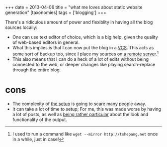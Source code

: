 +++
date = 2013-04-06
title = "what me loves about static website generation"
[taxonomies]
tags = ['blogging']
+++

There's a ridiculous amount of power and flexiblity in having all the
blog sources locally:

-   One can use text editor of choice, which is a big help, given the
    quality of web-based editors in general.
-   What this implies is that I can now put the blog in a [VCS]. This
    acts as some sort of backup too, since I place my sources on [a
    remote server].[^1]
-   This also means that I can do a heck of a lot of edits without being
    connected to the web, or deeper changes like playing search-replace
    through the entire blog.

cons
====

-   The complexity of [the setup] is going to scare many people away.
-   It can take a lot of time to setup; For me, this was made worse by
    having a lot of posts, as well as [being rather particular] about
    the look and functionality of the output.

[^1]: I used to run a command like `wget --mirror http://tshepang.net`
    once in a while, just in case!

  [VCS]: http://en.wikipedia.org/wiki/Revision_control
  [a remote server]: https://bitbucket.org/tshepang/blog
  [the setup]: http://tshepang.net/blogging-with-pelican
  [being rather particular]: http://tshepang.net/favorite-pelican-themes
